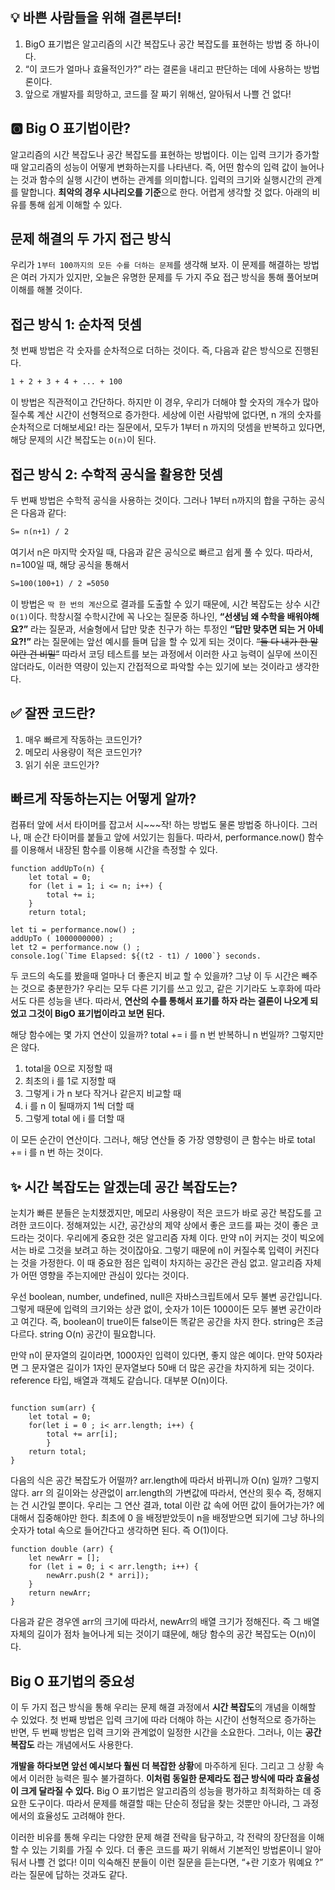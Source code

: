## 💡 바쁜 사람들을 위해 결론부터! 

1. BigO 표기법은 알고리즘의 시간 복잡도나 공간 복잡도를 표현하는 방법 중 하나이다. 
2. “이 코드가 얼마나 효율적인가?” 라는 결론을 내리고 판단하는 데에 사용하는 방법론이다.
3. 앞으로 개발자를 희망하고, 코드를 잘 짜기 위해선, 알아둬서 나쁠 건 없다!

## 🅾️ Big O 표기법이란?

알고리즘의 시간 복잡도나 공간 복잡도를 표현하는 방법이다. 이는 입력 크기가 증가할 때 알고리즘의 성능이 어떻게 변화하는지를 나타낸다. 즉, 어떤 함수의 입력 값이 늘어나는 것과 함수의 실행 시간이 변하는 관계를 의미합니다. 입력의 크기와 실행시간의 관계를 말합니다. **최악의 경우 시나리오를 기준**으로 한다. 어렵게 생각할 것 없다. 아래의 비유를 통해 쉽게 이해할 수 있다. 

## 문제 해결의 두 가지 접근 방식

우리가 `1부터 100까지의 모든 수를 더하는 문제`를 생각해 보자. 이 문제를 해결하는 방법은 여러 가지가 있지만, 오늘은 유명한 문제를 두 가지 주요 접근 방식을 통해 풀어보며 이해를 해볼 것이다.

## 접근 방식 1: 순차적 덧셈

첫 번째 방법은 각 숫자를 순차적으로 더하는 것이다. 즉, 다음과 같은 방식으로 진행된다.

```markdown
1 + 2 + 3 + 4 + ... + 100
```

이 방법은 직관적이고 간단하다. 하지만 이 경우, 우리가 더해야 할 숫자의 개수가 많아질수록 계산 시간이 선형적으로 증가한다. 세상에 이런 사람밖에 없다면, n 개의 숫자를 순차적으로 더해보세요! 라는 질문에서, 모두가 1부터 n 까지의 덧셈을 반복하고 있다면, 해당 문제의 시간 복잡도는 `O(n)`이 된다.

## 접근 방식 2: 수학적 공식을 활용한 덧셈

두 번째 방법은 수학적 공식을 사용하는 것이다. 그러나 1부터 n까지의 합을 구하는 공식은 다음과 같다:

```markdown
S= n(n+1) / 2 
```

여기서 n은 마지막 숫자일 때, 다음과 같은 공식으로 빠르고 쉽게 풀 수 있다. 따라서, n=100일 때, 해당 공식을 통해서 

```markdown
S=100(100+1) / 2 =5050
```

이 방법은 `딱 한 번의 계산`으로 결과를 도출할 수 있기 때문에, 시간 복잡도는 상수 시간 `O(1)`이다. 학창시절 수학시간에 꼭 나오는 질문중 하나인, **“선생님 왜 수학을 배워야해요?”** 라는 질문과, 서술형에서 답만 맞춘 친구가 하는 투정인 **“답만 맞추면 되는 거 아녜요?!”** 라는 질문에는 앞선 예시를 들며 답을 할 수 있게 되는 것이다. ~~“둘 다 내가 한 말이란 건 비밀”~~  따라서 코딩 테스트를 보는 과정에서 이러한 사고 능력이 실무에 쓰이진 않더라도, 이러한 역량이 있는지 간접적으로 파악할 수는 있기에 보는 것이라고 생각한다.

## ✅ 잘짠 코드란?

1. 매우 빠르게 작동하는 코드인가?
2. 메모리 사용량이 적은 코드인가?
3. 읽기 쉬운 코드인가?

## 빠르게 작동하는지는 어떻게 알까?

컴퓨터 앞에 서서 타이머를 잡고서 시~~~작! 하는 방법도 물론 방법중 하나이다. 그러나, 매 순간 타이머를 붙들고 앞에 서있기는 힘들다. 따라서, performance.now() 함수를 이용해서 내장된 함수를 이용해 시간을 측정할 수 있다.

```tsx
function addUpTo(n) {
	let total = 0;
	for (let i = 1; i <= n; i++) {
		total += i;
	}
	return total;

let ti = performance.now() ;
addUpTo ( 1000000000) ;
let t2 = performance.now () ;
console.1og(`Time Elapsed: ${(t2 - t1) / 1000`} seconds.
```

두 코드의 속도를 봤을때 얼마나 더 좋은지 비교 할 수 있을까? 그냥 이 두 시간은 빼주는 것으로 충분한가? 우리는 모두 다른 기기를 쓰고 있고, 같은 기기라도 노후화에 따라서도 다른 성능을 낸다. 따라서, **연산의 수를 통해서 표기를 하자 라는 결론이 나오게 되었고 그것이 BigO 표기법이라고 보면 된다.**

해당 함수에는 몇 가지 연산이 있을까?  total += i 를 n 번 반복하니 n 번일까? 그렇지만은 않다.

1.  total을 0으로 지정할 때
2. 최초의 i 를 1로 지정할 때
3. 그렇게 i 가 n 보다 작거나 같은지 비교할 때
4. i 를 n 이 될때까지 1씩 더할 때
5. 그렇게 total 에 i 를 더할 때

이 모든 순간이 연산이다. 그러나, 해당 연산들 중 가장 영향령이 큰 함수는 바로 total += i 를 n 번 하는 것이다. 

## ✨ 시간 복잡도는 알겠는데 공간 복잡도는?

눈치가 빠른 분들은 눈치챘겠지만, 메모리 사용량이 적은 코드가 바로 공간 복잡도를 고려한 코드이다. 정해져있는 시간, 공간상의 제약 상에서 좋은 코드를 짜는 것이 좋은 코드라는 것이다. 우리에게 중요한 것은 알고리즘 자체 이다. 만약 n이 커지는 것이 빅오에서는 바로 그것을 보려고 하는 것이잖아요. 그렇기 때문에 n이 커질수록 입력이 커진다는 것을 가정한다. 이 때 중요한 점은 입력이 차지하는 공간은 관심 없고. 알고리즘 자체가 어떤 영향을 주는지에만 관심이 있다는 것이다.

우선 boolean, number, undefined, null은 자바스크립트에서 모두 불변 공간입니다. 그렇게 때문에 입력의 크기와는 상관 없이, 숫자가 1이든 1000이든 모두 불변 공간이라고 여긴다. 즉, boolean이 true이든 false이든 똑같은 공간을 차지 한다. string은 조금 다르다. string O(n) 공간이 필요합니다.

만약 n이 문자열의 길이라면, 1000자인 입력이 있다면, 좋지 않은 예이다. 만약 50자라면 그 문자열은 길이가 1자인 문자열보다 50배 더 많은 공간을 차지하게 되는 것이다. reference 타입, 배열과 객체도 같습니다. 대부분 O(n)이다.


```tsx

function sum(arr) {
	let total = 0;
	for(let i = 0 ; i< arr.length; i++) {
		total += arr[i];
		}
	return total;
}
```

 다음의 식은 공간 복잡도가 어떨까? arr.length에 따라서 바뀌니까 O(n) 일까? 그렇지 않다. arr 의 길이와는 상관없이 arr.length의 가변값에 따라서, 연산의 횟수 즉, 정해지는 건 시간일 뿐이다. 우리는 그 연산 결과, total 이란 값 속에 어떤 값이 들어가는가? 에 대해서 집중해야만 한다. 최초에 0 을 배정받았듯이 n을 배정받으면 되기에 그냥 하나의 숫자가 total 속으로 들어간다고 생각하면 된다. 즉 O(1)이다.

```tsx
function double (arr) {
	let newArr = [];
	for (let i = 0; i < arr.length; i++) {
		newArr.push(2 * arri]);
	}
	return newArr;
}
```

다음과 같은 경우엔 arr의 크기에 따라서,  newArr의 배열 크기가 정해진다. 즉 그 배열 자체의 길이가 점차 늘어나게 되는 것이기 떄문에, 해당 함수의 공간 복잡도는 O(n)이다. 

## Big O 표기법의 중요성

이 두 가지 접근 방식을 통해 우리는 문제 해결 과정에서 **시간 복잡도**의 개념을 이해할 수 있었다. 첫 번째 방법은 입력 크기에 따라 더해야 하는 시간이 선형적으로 증가하는 반면, 두 번째 방법은 입력 크기와 관계없이 일정한 시간을 소요한다. 그러나, 이는 **공간 복잡도** 라는 개념에서도 사용한다. 

**개발을 하다보면 앞선 예시보다 훨씬 더 복잡한 상황**에 마주하게 된다. 그리고 그 상황 속에서 이러한 능력은 필수 불가결하다. **이처럼 동일한 문제라도 접근 방식에 따라 효율성이 크게 달라질 수 있다.** Big O 표기법은 알고리즘의 성능을 평가하고 최적화하는 데 중요한 도구이다. 따라서 문제를 해결할 때는 단순히 정답을 찾는 것뿐만 아니라, 그 과정에서의 효율성도 고려해야 한다.

이러한 비유를 통해 우리는 다양한 문제 해결 전략을 탐구하고, 각 전략의 장단점을 이해할 수 있는 기회를 가질 수 있다. 더 좋은 코드를 짜기 위해서 기본적인 방법론이니 알아둬서 나쁠 건 없다! 이미 익숙해진 분들이 이런 질문을 듣는다면, “+란 기호가 뭐예요 ?” 라는 질문에 답하는 것과도 같다.

